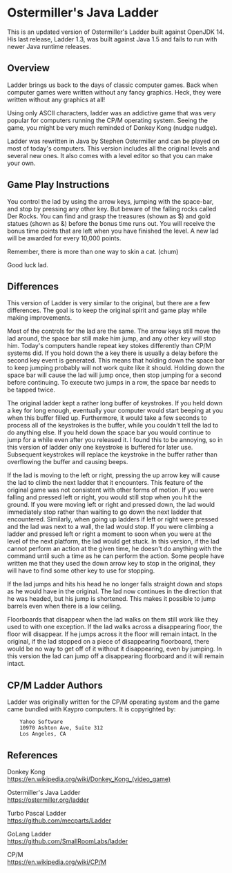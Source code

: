 Ostermiller's Java Ladder
=========================

This is an updated version of Ostermiller's Ladder built against OpenJDK 14.  His last release, Ladder 1.3, was built against Java 1.5 and fails to run with newer Java runtime releases.


Overview
--------

Ladder brings us back to the days of classic computer games.  Back when computer games were written without any fancy graphics.  Heck, they were written without any graphics at all!

Using only ASCII characters, ladder was an addictive game that was very popular for computers running the CP/M operating system.  Seeing the game, you might be very much reminded of Donkey Kong (nudge nudge).

Ladder was rewritten in Java by Stephen Ostermiller and can be played on most of today's computers.  This version includes all the original levels and several new ones.  It also comes with a level editor so that you can make your own.


Game Play Instructions
----------------------

You control the lad by using the arrow keys, jumping with the space-bar, and stop by pressing any other key.  But beware of the falling rocks called Der Rocks.  You can find and grasp the treasures (shown as $) and gold statues (shown as &) before the bonus time runs out.  You will receive the bonus time points that are left when you have finished the level.  A new lad will be awarded for every 10,000 points.  

Remember, there is more than one way to skin a cat. (chum)

Good luck lad.


Differences
-----------

This version of Ladder is very similar to the original, but there are a few differences.  The goal is to keep the original spirit and game play while making improvements.

Most of the controls for the lad are the same.  The arrow keys still move the lad around, the space bar still make him jump, and any other key will stop him.  Today's computers handle repeat key stokes differently than CP/M systems did.  If you hold down the a key there is usually a delay before the second key event is generated.  This means that holding down the space bar to keep jumping probably will not work quite like it should.  Holding down the space bar will cause the lad will jump once, then stop jumping for a second before continuing.  To execute two jumps in a row, the space bar needs to be tapped twice.

The original ladder kept a rather long buffer of keystrokes.  If you held down a key for long enough, eventually your computer would start beeping at you when this buffer filled up.  Furthermore, it would take a few seconds to process all of the keystrokes is the buffer, while you couldn't tell the lad to do anything else.  If you held down the space bar you would continue to jump for a while even after you released it.  I found this to be annoying, so in this version of ladder only one keystroke is buffered for later use.  Subsequent keystrokes will replace the keystroke in the buffer rather than overflowing the buffer and causing beeps.

If the lad is moving to the left or right, pressing the up arrow key will cause the lad to climb the next ladder  that it encounters.  This feature of the original game was not consistent with other forms of motion.  If you were falling and pressed left or right, you would still stop when you hit the ground.  If you were moving left or right and pressed down, the lad would immediately  stop rather than waiting to go down the next ladder that encountered.  Similarly, when going up ladders if left or right were pressed and the lad was next to a wall, the lad would stop.  If you were climbing a ladder and pressed left or right a moment to soon when you were at the level of the next platform, the lad would get stuck.  In this version, if the lad cannot perform an action at the given time, he doesn't do anything with the command until such a time as he can perform the action.  Some people have written me that they used the down arrow key to stop in the original, they will have to find some other key to use for stopping.

If the lad jumps and hits his head he no longer falls straight down and stops as he would have in the original.  The lad now continues in the direction that he was headed, but his jump is shortened.   This makes it possible to jump barrels even when there is a low ceiling.

Floorboards that disappear when the lad walks on them still work like they used to with one exception.  If the lad walks across a disappearing floor, the floor will disappear.  If he jumps across it the floor will remain intact.  In the original, if the lad stopped on a piece of disappearing floorboard, there would be no way to get off of it without it disappearing, even by jumping.  In this version the lad can jump off a disappearing floorboard and it will remain intact.


CP/M Ladder Authors
-------------------

Ladder was originally written for the CP/M operating system and the game came bundled with Kaypro computers. It is copyrighted by:

        Yahoo Software
        10970 Ashton Ave, Suite 312
        Los Angeles, CA


References
----------

Donkey Kong  
<https://en.wikipedia.org/wiki/Donkey_Kong_(video_game)>

Ostermiller's Java Ladder  
<https://ostermiller.org/ladder>

Turbo Pascal Ladder  
<https://github.com/mecparts/Ladder>

GoLang Ladder  
<https://github.com/SmallRoomLabs/ladder>

CP/M  
<https://en.wikipedia.org/wiki/CP/M>
